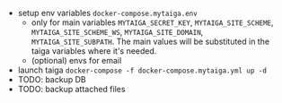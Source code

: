 * setup env variables `docker-compose.mytaiga.env`
  * only for main variables `MYTAIGA_SECRET_KEY`, `MYTAIGA_SITE_SCHEME`, `MYTAIGA_SITE_SCHEME_WS`, `MYTAIGA_SITE_DOMAIN`, `MYTAIGA_SITE_SUBPATH`. The main values will be substituted in the taiga variables where it's needed.
  * (optional) envs for email
* launch taiga `docker-compose -f docker-compose.mytaiga.yml up -d`
* TODO: backup DB
* TODO: backup attached files

